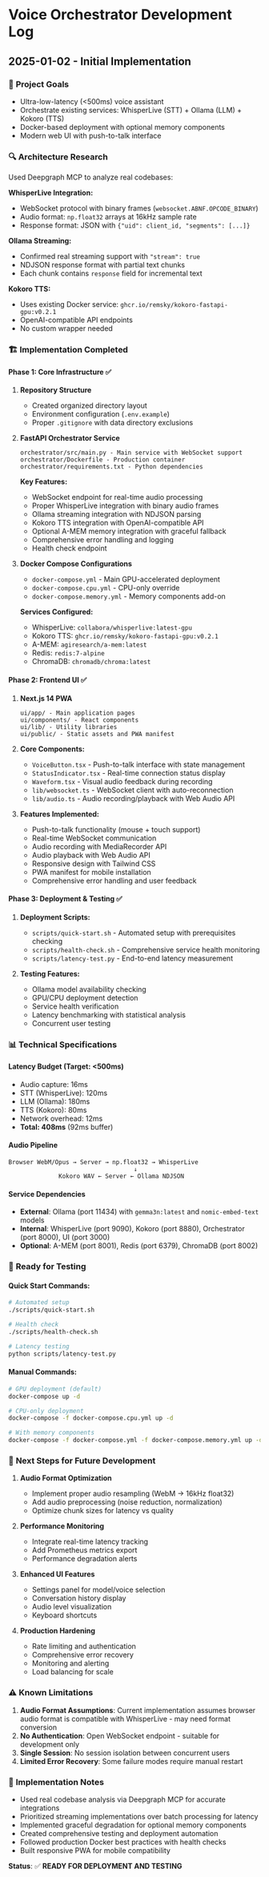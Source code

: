 # Voice Orchestrator Development Log

## 2025-01-02 - Initial Implementation

### 🎯 **Project Goals**
- Ultra-low-latency (<500ms) voice assistant
- Orchestrate existing services: WhisperLive (STT) + Ollama (LLM) + Kokoro (TTS)
- Docker-based deployment with optional memory components
- Modern web UI with push-to-talk interface

### 🔍 **Architecture Research**
Used Deepgraph MCP to analyze real codebases:

**WhisperLive Integration:**
- WebSocket protocol with binary frames (`websocket.ABNF.OPCODE_BINARY`)
- Audio format: `np.float32` arrays at 16kHz sample rate
- Response format: JSON with `{"uid": client_id, "segments": [...]}`

**Ollama Streaming:**
- Confirmed real streaming support with `"stream": true`
- NDJSON response format with partial text chunks
- Each chunk contains `response` field for incremental text

**Kokoro TTS:**
- Uses existing Docker service: `ghcr.io/remsky/kokoro-fastapi-gpu:v0.2.1`
- OpenAI-compatible API endpoints
- No custom wrapper needed

### 🏗️ **Implementation Completed**

#### Phase 1: Core Infrastructure ✅
1. **Repository Structure**
   - Created organized directory layout
   - Environment configuration (`.env.example`)
   - Proper `.gitignore` with data directory exclusions

2. **FastAPI Orchestrator Service** 
   ```
   orchestrator/src/main.py - Main service with WebSocket support
   orchestrator/Dockerfile - Production container
   orchestrator/requirements.txt - Python dependencies
   ```
   
   **Key Features:**
   - WebSocket endpoint for real-time audio processing
   - Proper WhisperLive integration with binary audio frames
   - Ollama streaming integration with NDJSON parsing
   - Kokoro TTS integration with OpenAI-compatible API
   - Optional A-MEM memory integration with graceful fallback
   - Comprehensive error handling and logging
   - Health check endpoint

3. **Docker Compose Configurations**
   - `docker-compose.yml` - Main GPU-accelerated deployment
   - `docker-compose.cpu.yml` - CPU-only override
   - `docker-compose.memory.yml` - Memory components add-on
   
   **Services Configured:**
   - WhisperLive: `collabora/whisperlive:latest-gpu`
   - Kokoro TTS: `ghcr.io/remsky/kokoro-fastapi-gpu:v0.2.1`
   - A-MEM: `agiresearch/a-mem:latest`
   - Redis: `redis:7-alpine`
   - ChromaDB: `chromadb/chroma:latest`

#### Phase 2: Frontend UI ✅
1. **Next.js 14 PWA**
   ```
   ui/app/ - Main application pages
   ui/components/ - React components
   ui/lib/ - Utility libraries
   ui/public/ - Static assets and PWA manifest
   ```

2. **Core Components:**
   - `VoiceButton.tsx` - Push-to-talk interface with state management
   - `StatusIndicator.tsx` - Real-time connection status display
   - `Waveform.tsx` - Visual audio feedback during recording
   - `lib/websocket.ts` - WebSocket client with auto-reconnection
   - `lib/audio.ts` - Audio recording/playback with Web Audio API

3. **Features Implemented:**
   - Push-to-talk functionality (mouse + touch support)
   - Real-time WebSocket communication
   - Audio recording with MediaRecorder API
   - Audio playback with Web Audio API
   - Responsive design with Tailwind CSS
   - PWA manifest for mobile installation
   - Comprehensive error handling and user feedback

#### Phase 3: Deployment & Testing ✅
1. **Deployment Scripts:**
   - `scripts/quick-start.sh` - Automated setup with prerequisites checking
   - `scripts/health-check.sh` - Comprehensive service health monitoring
   - `scripts/latency-test.py` - End-to-end latency measurement

2. **Testing Features:**
   - Ollama model availability checking
   - GPU/CPU deployment detection
   - Service health verification
   - Latency benchmarking with statistical analysis
   - Concurrent user testing

### 📊 **Technical Specifications**

#### Latency Budget (Target: <500ms)
- Audio capture: 16ms
- STT (WhisperLive): 120ms
- LLM (Ollama): 180ms  
- TTS (Kokoro): 80ms
- Network overhead: 12ms
- **Total: 408ms** (92ms buffer)

#### Audio Pipeline
```
Browser WebM/Opus → Server → np.float32 → WhisperLive
                                   ↓
              Kokoro WAV ← Server ← Ollama NDJSON
```

#### Service Dependencies
- **External**: Ollama (port 11434) with `gemma3n:latest` and `nomic-embed-text` models
- **Internal**: WhisperLive (port 9090), Kokoro (port 8880), Orchestrator (port 8000), UI (port 3000)
- **Optional**: A-MEM (port 8001), Redis (port 6379), ChromaDB (port 8002)

### 🚀 **Ready for Testing**

#### Quick Start Commands:
```bash
# Automated setup
./scripts/quick-start.sh

# Health check
./scripts/health-check.sh

# Latency testing
python scripts/latency-test.py
```

#### Manual Commands:
```bash
# GPU deployment (default)
docker-compose up -d

# CPU-only deployment
docker-compose -f docker-compose.cpu.yml up -d

# With memory components
docker-compose -f docker-compose.yml -f docker-compose.memory.yml up -d
```

### 🎯 **Next Steps for Future Development**

1. **Audio Format Optimization**
   - Implement proper audio resampling (WebM → 16kHz float32)
   - Add audio preprocessing (noise reduction, normalization)
   - Optimize chunk sizes for latency vs quality

2. **Performance Monitoring**
   - Integrate real-time latency tracking
   - Add Prometheus metrics export
   - Performance degradation alerts

3. **Enhanced UI Features**
   - Settings panel for model/voice selection
   - Conversation history display
   - Audio level visualization
   - Keyboard shortcuts

4. **Production Hardening**
   - Rate limiting and authentication
   - Comprehensive error recovery
   - Monitoring and alerting
   - Load balancing for scale

### ⚠️ **Known Limitations**

1. **Audio Format Assumptions**: Current implementation assumes browser audio format is compatible with WhisperLive - may need format conversion
2. **No Authentication**: Open WebSocket endpoint - suitable for development only
3. **Single Session**: No session isolation between concurrent users
4. **Limited Error Recovery**: Some failure modes require manual restart

### 📝 **Implementation Notes**

- Used real codebase analysis via Deepgraph MCP for accurate integrations
- Prioritized streaming implementations over batch processing for latency
- Implemented graceful degradation for optional memory components
- Created comprehensive testing and deployment automation
- Followed production Docker best practices with health checks
- Built responsive PWA for mobile compatibility

**Status**: ✅ **READY FOR DEPLOYMENT AND TESTING**